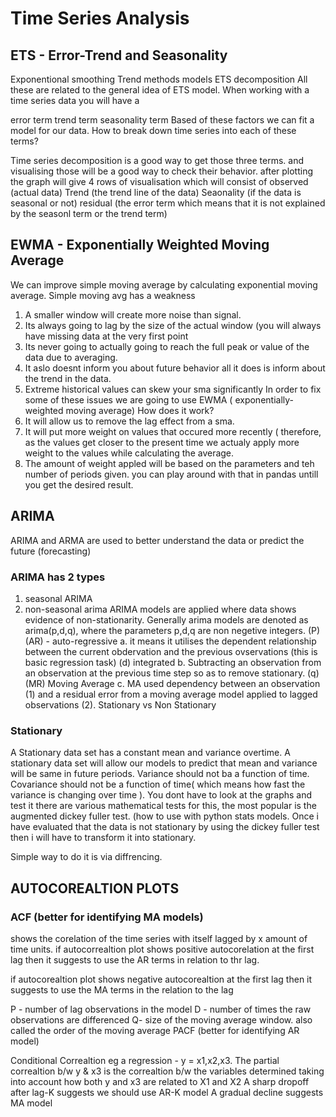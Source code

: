 # Time Series Analysis


## ETS - Error-Trend and Seasonality

Exponentional smoothing
Trend methods models
ETS decomposition All these are related to the general idea of ETS model.
When working with a time series data you will have a

error term
trend term
seasonality term Based of these factors we can fit a model for our data.
How to break down time series into each of these terms?

Time series decomposition is a good way to get those three terms. and visualising those will be a good way to check their behavior.
after plotting the graph will give 4 rows of visualisation which will consist of
observed (actual data)
Trend (the trend line of the data)
Seaonality (if the data is seasonal or not)
residual (the error term which means that it is not explained by the seasonl term or the trend term)

## EWMA - Exponentially Weighted Moving Average

We can improve simple moving average by calculating exponential moving average. Simple moving avg has a weakness
  1. A smaller window will create more noise than signal.
  2. Its always going to lag by the size of the actual window (you will always have missing data at the very first point
  3. Its never going to actually going to reach the full peak or value of the data due to averaging.
  4. It aslo doesnt inform you about future behavior all it does is inform about the trend in the data.
  5. Extreme historical values can skew your sma significantly
In order to fix some of these issues we are going to use EWMA ( exponentially-weighted moving average) How does it work?
  1. It will allow us to remove the lag effect from a sma.
  2. It will put more weight on values that occured more recently ( therefore, as the values get closer to the present time we actualy apply more weight to the        values while calculating the average.
  3. The amount of weight appled will be based on the parameters and teh number of periods given. you can play around with that in pandas untill you get the          desired result.

## ARIMA

ARIMA and ARMA are used to better understand the data or predict the future (forecasting)

### ARIMA has 2 types
1. seasonal ARIMA
2. non-seasonal arima ARIMA models are applied where data shows evidence of non-stationarity. Generally arima models are denoted as arima(p,d,q), where the           parameters p,d,q are non negetive integers.
    (P) (AR) - auto-regressive
        a. it means it utilises the dependent relationship between the current obdervation and the previous ovservations (this is basic regression task)
    (d) integrated
        b. Subtracting an observation from an observation at the previous time step so as to remove stationary.
    (q) (MR) Moving Average
        c. MA used dependency between an observation (1) and a residual error from a moving average model applied to lagged observations (2).
        Stationary vs Non Stationary

### Stationary

A Stationary data set has a constant mean and variance overtime. A stationary data set will allow our models to predict that mean and variance will be same in future periods. Variance should not ba a function of time. Covariance should not be a function of time( which means how fast the variance is changing over time ). You dont have to look at the graphs and test it there are various mathematical tests for this, the most popular is the augmented dickey fuller test. (how to use with python stats models.
Once i have evaluated that the data is not stationary by using the dickey fuller test then i will have to transform it into stationary.

Simple way to do it is via diffrencing.

## AUTOCOREALTION PLOTS

### ACF (better for identifying MA models)

shows the corelation of the time series with itself lagged by x amount of time units.
if autocorrealtion plot shows positive autocorelation at the first lag then it suggests to use the AR terms in relation to thr lag.

if autocorealtion plot shows negative autocorealtion at the first lag then it suggests to use the MA terms in the relation to the lag

P - number of lag observations in the model
D - number of times the raw observations are differenced
Q- size of the moving average window. also called the order of the moving average
PACF (better for identifying AR model)

Conditional Correaltion eg a regression - y = x1,x2,x3. The partial correaltion b/w y & x3 is the correaltion b/w the variables determined taking into account how both y and x3 are related to X1 and X2
A sharp dropoff after lag-K suggests we should use AR-K model
A gradual decline suggests MA model
